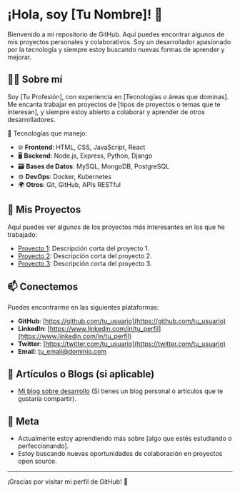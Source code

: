 # ¡Hola, soy [Tu Nombre]! 👋

Bienvenido a mi repositorio de GitHub. Aquí puedes encontrar algunos de mis proyectos personales y colaborativos. Soy un desarrollador apasionado por la tecnología y siempre estoy buscando nuevas formas de aprender y mejorar.

## 👨‍💻 Sobre mí
Soy [Tu Profesión], con experiencia en [Tecnologías o áreas que dominas]. Me encanta trabajar en proyectos de [tipos de proyectos o temas que te interesan], y siempre estoy abierto a colaborar y aprender de otros desarrolladores.

🔧 Tecnologías que manejo:
- 🌐 **Frontend**: HTML, CSS, JavaScript, React
- 🖥️ **Backend**: Node.js, Express, Python, Django
- 🗃️ **Bases de Datos**: MySQL, MongoDB, PostgreSQL
- ⚙️ **DevOps**: Docker, Kubernetes
- 🌍 **Otros**: Git, GitHub, APIs RESTful

## 🚀 Mis Proyectos
Aquí puedes ver algunos de los proyectos más interesantes en los que he trabajado:

- [Proyecto 1](https://github.com/tu_usuario/proyecto1): Descripción corta del proyecto 1.
- [Proyecto 2](https://github.com/tu_usuario/proyecto2): Descripción corta del proyecto 2.
- [Proyecto 3](https://github.com/tu_usuario/proyecto3): Descripción corta del proyecto 3.

## 📫 Conectemos
Puedes encontrarme en las siguientes plataformas:

- **GitHub**: [https://github.com/tu_usuario](https://github.com/tu_usuario)
- **LinkedIn**: [https://www.linkedin.com/in/tu_perfil](https://www.linkedin.com/in/tu_perfil)
- **Twitter**: [https://twitter.com/tu_usuario](https://twitter.com/tu_usuario)
- **Email**: tu_email@dominio.com

## 📝 Artículos o Blogs (si aplicable)
- [Mi blog sobre desarrollo](https://tu_blog.com) (Si tienes un blog personal o artículos que te gustaría compartir).

## 🎯 Meta
- Actualmente estoy aprendiendo más sobre [algo que estés estudiando o perfeccionando].
- Estoy buscando nuevas oportunidades de colaboración en proyectos open source.

---

¡Gracias por visitar mi perfil de GitHub! 🚀
